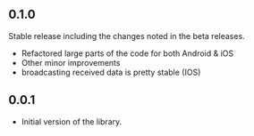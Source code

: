 ## 0.1.0
Stable release including the changes noted in the beta releases.
* Refactored large parts of the code for both Android & iOS
* Other minor improvements
* broadcasting received data is pretty stable (IOS)
## 0.0.1
* Initial version of the library.
